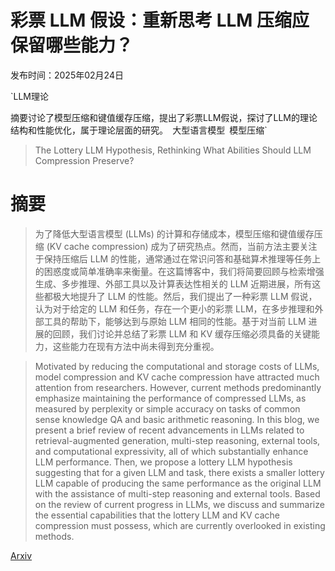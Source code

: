 # 彩票 LLM 假设：重新思考 LLM 压缩应保留哪些能力？

发布时间：2025年02月24日

`LLM理论

摘要讨论了模型压缩和键值缓存压缩，提出了彩票LLM假说，探讨了LLM的理论结构和性能优化，属于理论层面的研究。` `大型语言模型` `模型压缩`

> The Lottery LLM Hypothesis, Rethinking What Abilities Should LLM Compression Preserve?

# 摘要

> 为了降低大型语言模型 (LLMs) 的计算和存储成本，模型压缩和键值缓存压缩 (KV cache compression) 成为了研究热点。然而，当前方法主要关注于保持压缩后 LLM 的性能，通常通过在常识问答和基础算术推理等任务上的困惑度或简单准确率来衡量。在这篇博客中，我们将简要回顾与检索增强生成、多步推理、外部工具以及计算表达性相关的 LLM 近期进展，所有这些都极大地提升了 LLM 的性能。然后，我们提出了一种彩票 LLM 假说，认为对于给定的 LLM 和任务，存在一个更小的彩票 LLM，在多步推理和外部工具的帮助下，能够达到与原始 LLM 相同的性能。基于对当前 LLM 进展的回顾，我们讨论并总结了彩票 LLM 和 KV 缓存压缩必须具备的关键能力，这些能力在现有方法中尚未得到充分重视。

> Motivated by reducing the computational and storage costs of LLMs, model compression and KV cache compression have attracted much attention from researchers. However, current methods predominantly emphasize maintaining the performance of compressed LLMs, as measured by perplexity or simple accuracy on tasks of common sense knowledge QA and basic arithmetic reasoning. In this blog, we present a brief review of recent advancements in LLMs related to retrieval-augmented generation, multi-step reasoning, external tools, and computational expressivity, all of which substantially enhance LLM performance. Then, we propose a lottery LLM hypothesis suggesting that for a given LLM and task, there exists a smaller lottery LLM capable of producing the same performance as the original LLM with the assistance of multi-step reasoning and external tools. Based on the review of current progress in LLMs, we discuss and summarize the essential capabilities that the lottery LLM and KV cache compression must possess, which are currently overlooked in existing methods.

[Arxiv](https://arxiv.org/abs/2502.17535)